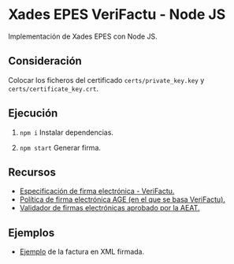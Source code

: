 # Xades EPES VeriFactu - Node JS

Implementación de Xades EPES con Node JS.

## Consideración

Colocar los ficheros del certificado `certs/private_key.key` y `certs/certificate_key.crt`.

## Ejecución

1. `npm i` Instalar dependencias.

2. `npm start` Generar firma.

## Recursos

* [Especificación de firma electrónica - VeriFactu.](https://www.agenciatributaria.es/static_files/AEAT_Desarrolladores/EEDD/IVA/VERI-FACTU/Espec-Tecnicas/EspecTecGenerFirmaElectRfact.pdf)
* [Política de firma electrónica AGE (en el que se basa VeriFactu).](https://sede.administracion.gob.es/politica_de_firma_anexo_1.pdf)
* [Validador de firmas electrónicas aprobado por la AEAT.](https://ec.europa.eu/digital-building-blocks/DSS/webapp-demo/validation)

## Ejemplos

* [Ejemplo](./docs/invoice-signed-sample.xml) de la factura en XML firmada.